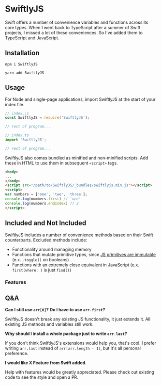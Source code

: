 # SwiftlyJS

Swift offers a number of convenience variables and functions across its core types. When I went back to TypeScript after
a summer of Swift projects, I missed a lot of these conveniences. So I've added them to TypeScript and JavaScript.

## Installation

`npm i SwiftlyJS`

`yarn add SwiftlyJS`

## Usage

For Node and single-page applications, import SwiftlyJS at the start of your index file.

```js
// index.js
const SwiftlyJS = require('SwiftlyJS');

// rest of program...
```

```typescript
// index.ts
import 'SwiftlyJS';

// rest of program...
```

SwiftlyJS also comes bundled as minified and non-minified scripts. Add these in HTML to use them in subsequent
`<script>` tags.

```html
<body>
...
</body>
<script src="/path/to/SwiftlyJS/_bundles/swiftlyjs.min.js"></script>
<script>
var numbers = ['one', 'two', 'three'];
console.log(numbers.first) // 'one'
console.log(numbers.endIndex) // 2
</script>
```

## Included and Not Included

SwiftlyJS includes a number of convenience methods based on their Swift counterparts. Excluded methods include:

- Functionality around managing memory
- Functions that mutate primitive types, since [JS primitives are immutable](1) (e.x. `.toggle()` on booleans)
- Functions with an extremely close equivalent in JavaScript (e.x. `first(where: )` is just `find()`)

[1]: https://developer.mozilla.org/en-US/docs/Glossary/Primitive

### Features

## Q&A

**Can I still use `arr[0]`? Do I have to use `arr.first`?**

SwiftlyJS doesn't break any existing JS functionality, it just extends it. All existing JS methods and variables still
work.

**Why should I install a whole package just to write `arr.last`?**

If you don't think SwiftlyJS's extensions would help you, that's cool. I prefer writing
`arr.last` instead of `arr[arr.length - 1]`, but it's all personal preference. 

**I would like X Feature from Swift added.**

Help with features would be greatly appreciated. Please check out existing code to see the style and open a PR.
